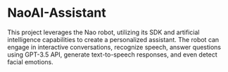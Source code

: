 # NaoAI-Assistant
This project leverages the Nao robot, utilizing its SDK and artificial intelligence capabilities to create a personalized assistant. The robot can engage in interactive conversations, recognize speech, answer questions using GPT-3.5 API, generate text-to-speech responses, and even detect facial emotions.
